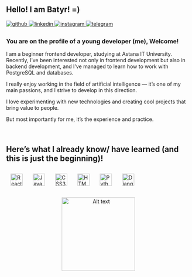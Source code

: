 ## Hello! I am Batyr! =)

<a href="https://github.com/b4tyrz" target="_blank">
  <img src="https://img.shields.io/badge/github-%23A020F0.svg?&style=for-the-badge&logo=github&logoColor=white" alt="github" style="margin-bottom: 6px;" />
</a>
<a href="https://linkedin.com/in/b4tyrz" target="_blank">
  <img src="https://img.shields.io/badge/linkedin-%23A020F0.svg?&style=for-the-badge&logo=linkedin&logoColor=white" alt="linkedin" style="margin-bottom: 6px;" />
</a>
<a href="https://instagram.com/b4tyrz" target="_blank">
  <img src="https://img.shields.io/badge/instagram-%23A020F0.svg?&style=for-the-badge&logo=instagram&logoColor=white" alt="instagram" style="margin-bottom: 6px;" />
</a>
<a href="https://t.me/b4tyrz" target="_blank">
  <img src="https://img.shields.io/badge/telegram-%23A020F0.svg?&style=for-the-badge&logo=telegram&logoColor=white" alt="telegram" style="margin-bottom: 6px;" />
</a>


### You are on the profile of a young developer (me), Welcome!

I am a beginner frontend developer, studying at Astana IT University. Recently, I’ve been interested not only in frontend development but also in backend development, and I’ve managed to learn how to work with PostgreSQL and databases.

I really enjoy working in the field of artificial intelligence — it’s one of my main passions, and I strive to develop in this direction.

I love experimenting with new technologies and creating cool projects that bring value to people.

But most importantly for me, it’s the experience and practice.

<br/>

## Here’s what I already know/ have learned (and this is just the beginning)!
<div align="left">  
<a href="https://reactjs.org/" target="_blank"><img style="margin: 12px" src="https://profilinator.rishav.dev/skills-assets/react-original-wordmark.svg" alt="React" height="33" /></a>  
<a href="https://www.javascript.com/" target="_blank"><img style="margin: 12px" src="https://profilinator.rishav.dev/skills-assets/javascript-original.svg" alt="JavaScript" height="33" /></a>  
<a href="https://www.w3schools.com/css/" target="_blank"><img style="margin: 12px" src="https://profilinator.rishav.dev/skills-assets/css3-original-wordmark.svg" alt="CSS3" height="33" /></a>  
<a href="https://en.wikipedia.org/wiki/HTML5" target="_blank"><img style="margin: 12px" src="https://profilinator.rishav.dev/skills-assets/html5-original-wordmark.svg" alt="HTML5" height="33" /></a>  
<a href="https://www.python.org/" target="_blank"><img style="margin: 12px" src="https://profilinator.rishav.dev/skills-assets/python-original.svg" alt="Python" height="33" /></a>
<a href="https://www.djangoproject.com/" target="_blank"><img style="margin: 12px" src="https://upload.wikimedia.org/wikipedia/commons/thumb/7/75/Django_logo.svg/800px-Django_logo.svg.png" alt="Django" height="33" /></a>

<div align="center">
  <img src="https://github.com/b4tyrz/b4tyrz/blob/main/cats.gif" alt="Alt text" width="200" height="200" style="margin-top: 20px; margin-bottom: 20px;" />
</div>

</div>

</div>
